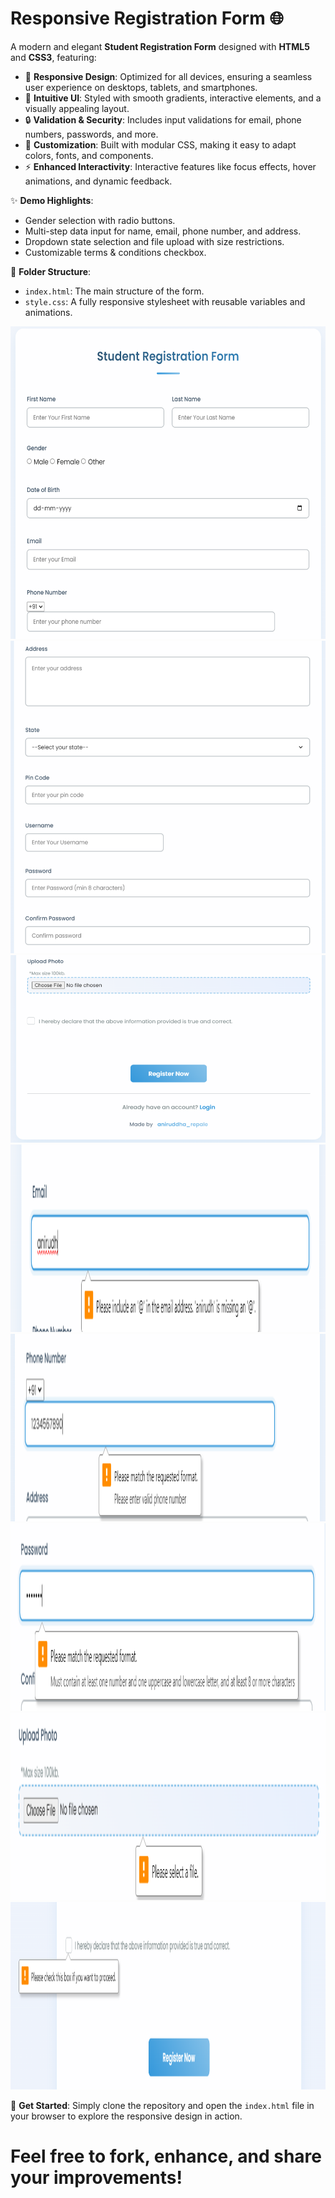 # Responsive Registration Form 🌐

A modern and elegant **Student Registration Form** designed with **HTML5** and **CSS3**, featuring:

- 📱 **Responsive Design**: Optimized for all devices, ensuring a seamless user experience on desktops, tablets, and smartphones.
- 🎨 **Intuitive UI**: Styled with smooth gradients, interactive elements, and a visually appealing layout.
- 🔒 **Validation & Security**: Includes input validations for email, phone numbers, passwords, and more.
- 🌈 **Customization**: Built with modular CSS, making it easy to adapt colors, fonts, and components.
- ⚡ **Enhanced Interactivity**: Interactive features like focus effects, hover animations, and dynamic feedback.

✨ **Demo Highlights**:
- Gender selection with radio buttons.
- Multi-step data input for name, email, phone number, and address.
- Dropdown state selection and file upload with size restrictions.
- Customizable terms & conditions checkbox.

📂 **Folder Structure**:
- `index.html`: The main structure of the form.
- `style.css`: A fully responsive stylesheet with reusable variables and animations.

<img src="output/1.png" alt="description" width="700" height="500">
<img src="output/2.png" alt="description" width="700" height="500">
<img src="output/3.png" alt="description" width="700" height="300">
<img src="output/4.png" alt="description" width="700" height="300">
<img src="output/5.png" alt="description" width="700" height="300">
<img src="output/6.png" alt="description" width="700" height="300">
<img src="output/7.png" alt="description" width="700" height="300">
<img src="output/8.png" alt="description" width="700" height="300">

🚀 **Get Started**:
Simply clone the repository and open the `index.html` file in your browser to explore the responsive design in action.


# Feel free to fork, enhance, and share your improvements!
